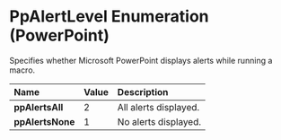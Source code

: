 
# PpAlertLevel Enumeration (PowerPoint)

Specifies whether Microsoft PowerPoint displays alerts while running a macro.



|**Name**|**Value**|**Description**|
|:-----|:-----|:-----|
| **ppAlertsAll**|2|All alerts displayed.|
| **ppAlertsNone**|1|No alerts displayed.|
